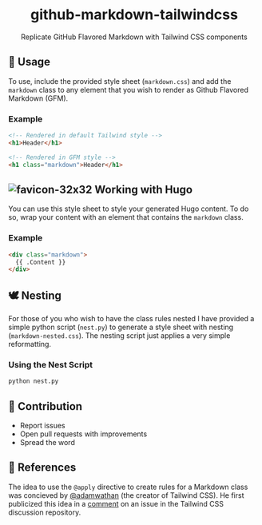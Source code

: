 <h1 align="center">github-markdown-tailwindcss</h1>

<p align="center">
  Replicate GitHub Flavored Markdown with Tailwind CSS components
</p>

## 🔩 Usage

To use, include the provided style sheet (`markdown.css`) and add the `markdown`
class to any element that you wish to render as Github Flavored Markdown (GFM).

### Example

```html
<!-- Rendered in default Tailwind style -->
<h1>Header</h1>

<!-- Rendered in GFM style -->
<h1 class="markdown">Header</h1>
```
## ![favicon-32x32](https://user-images.githubusercontent.com/20260845/62817975-cd02ea00-bb0d-11e9-9553-077e509cf3f5.png)&nbsp;Working with Hugo

You can use this style sheet to style your generated Hugo content. To do so,
wrap your content with an element that contains the `markdown` class.

### Example

```html
<div class="markdown">
  {{ .Content }}
</div>
```

## 🕊️ Nesting

For those of you who wish to have the class rules nested I have provided a
simple python script (`nest.py`) to generate a style sheet with nesting
(`markdown-nested.css`). The nesting script just applies a very simple
reformatting.

### Using the Nest Script

```bash
python nest.py
```

## 👬 Contribution

- Report issues
- Open pull requests with improvements
- Spread the word

## 📖 References

The idea to use the `@apply` directive to create rules for a Markdown class was concieved by [@adamwathan](https://github.com/adamwathan) (the creator of Tailwind CSS). He first publicized this idea in a [comment](https://github.com/tailwindcss/discuss/issues/243#issuecomment-481175230) on an issue in the Tailwind CSS discussion repository.
